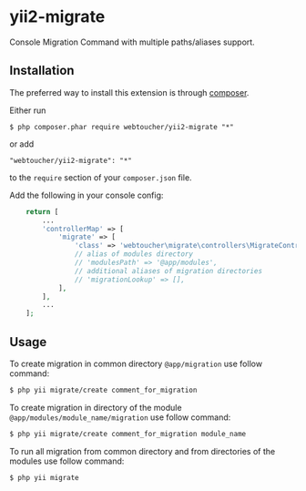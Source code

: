 yii2-migrate
============

Console Migration Command with multiple paths/aliases support.

## Installation

The preferred way to install this extension is through [composer](http://getcomposer.org/download/).

Either run

```
$ php composer.phar require webtoucher/yii2-migrate "*"
```

or add

```
"webtoucher/yii2-migrate": "*"
```

to the ```require``` section of your `composer.json` file.

Add the following in your console config:

```php
    return [
        ...
        'controllerMap' => [
            'migrate' => [
                'class' => 'webtoucher\migrate\controllers\MigrateController',
                // alias of modules directory
                // 'modulesPath' => '@app/modules',
                // additional aliases of migration directories
                // 'migrationLookup' => [],
            ],
        ],
        ...
    ];
```

## Usage

To create migration in common directory `@app/migration` use follow command:

```bash
$ php yii migrate/create comment_for_migration
```

To create migration in directory of the module `@app/modules/module_name/migration` use follow command:

```bash
$ php yii migrate/create comment_for_migration module_name
```

To run all migration from common directory and from directories of the modules use follow command:

```bash
$ php yii migrate
```
